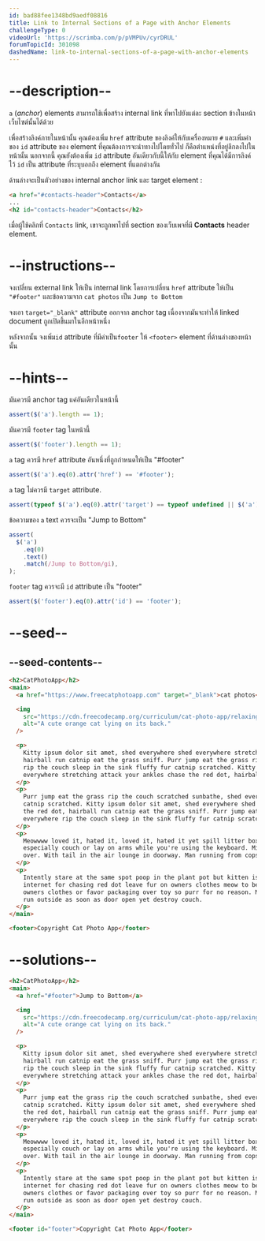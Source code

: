 ```yaml
---
id: bad88fee1348bd9aedf08816
title: Link to Internal Sections of a Page with Anchor Elements
challengeType: 0
videoUrl: 'https://scrimba.com/p/pVMPUv/cyrDRUL'
forumTopicId: 301098
dashedName: link-to-internal-sections-of-a-page-with-anchor-elements
---
```


# --description--

`a` (_anchor_) elements สามารถใช้เพื่อสร้าง internal link ที่พาไปยังแต่ละ section ข้างในหน้าเว็บไซต์นั้นได้ด้วย

เพื่อสร้างลิงค์ภายในหน้านั้น คุณต้องเพิ่ม `href` attribute ของลิงค์ให้กับเครื่องหมาย `#` และเพิ่มค่าของ `id` attribute ของ element ที่คุณต้องการจะนำทางไปโดยทั่วไป ก็คือตำแหน่งที่อยู่ลึกลงไปในหน้านั้น
นอกจากนี้ คุณยังต้องเพิ่ม `id` attribute อันเดียวกับนี้ให้กับ element ที่คุณได้มีการลิงค์ไว้
`id` เป็น attribute ที่ระบุบอกถึง element ที่แตกต่างกัน

ด้านล่างจะเป็นตัวอย่างของ internal anchor link และ target element :

```html
<a href="#contacts-header">Contacts</a>
...
<h2 id="contacts-header">Contacts</h2>
```

เมื่อผู้ใช้คลิกที่ `Contacts` link, เขาจะถูกพาไปที่ section ของเว็บเพจที่มี **Contacts** header element.

# --instructions--

จงเปลี่ยน external link ให้เป็น internal link โดยการเปลี่ยน `href` attribute ให้เป็น `"#footer"` และข้อความจาก `cat photos` เป็น `Jump to Bottom`

จงเอา `target="_blank"` attribute ออกจาก anchor tag เนื่องจากมันจะทำให้ linked document ถูกเปิดขึ้นมาในอีกหน้าหนึ่ง

หลังจากนั้น จงเพิ่ม`id` attribute ที่มีค่าเป็น`footer` ให้ `<footer>` element ที่ด้านล่างของหน้านั้น

# --hints--

มันควรมี anchor tag แค่อันเดียวในหน้านี้

```js
assert($('a').length == 1);
```

มันควรมี `footer` tag ในหน้านี้

```js
assert($('footer').length == 1);
```

`a` tag ควรมี `href` attribute อันหนึ่งที่ถูกกำหนดให้เป็น "#footer"

```js
assert($('a').eq(0).attr('href') == '#footer');
```

`a` tag ไม่ควรมี `target` attribute.

```js
assert(typeof $('a').eq(0).attr('target') == typeof undefined || $('a').eq(0).attr('target') == true);
```

ข้อความของ `a` text ควรจะเป็น "Jump to Bottom"

```js
assert(
  $('a')
    .eq(0)
    .text()
    .match(/Jump to Bottom/gi),
);
```

`footer` tag ควรจะมี `id` attribute เป็น "footer"

```js
assert($('footer').eq(0).attr('id') == 'footer');
```

# --seed--

## --seed-contents--

```html
<h2>CatPhotoApp</h2>
<main>
  <a href="https://www.freecatphotoapp.com" target="_blank">cat photos</a>

  <img
    src="https://cdn.freecodecamp.org/curriculum/cat-photo-app/relaxing-cat.jpg"
    alt="A cute orange cat lying on its back."
  />

  <p>
    Kitty ipsum dolor sit amet, shed everywhere shed everywhere stretching attack your ankles chase the red dot,
    hairball run catnip eat the grass sniff. Purr jump eat the grass rip the couch scratched sunbathe, shed everywhere
    rip the couch sleep in the sink fluffy fur catnip scratched. Kitty ipsum dolor sit amet, shed everywhere shed
    everywhere stretching attack your ankles chase the red dot, hairball run catnip eat the grass sniff.
  </p>
  <p>
    Purr jump eat the grass rip the couch scratched sunbathe, shed everywhere rip the couch sleep in the sink fluffy fur
    catnip scratched. Kitty ipsum dolor sit amet, shed everywhere shed everywhere stretching attack your ankles chase
    the red dot, hairball run catnip eat the grass sniff. Purr jump eat the grass rip the couch scratched sunbathe, shed
    everywhere rip the couch sleep in the sink fluffy fur catnip scratched.
  </p>
  <p>
    Meowwww loved it, hated it, loved it, hated it yet spill litter box, scratch at owner, destroy all furniture,
    especially couch or lay on arms while you're using the keyboard. Missing until dinner time toy mouse squeak roll
    over. With tail in the air lounge in doorway. Man running from cops stops to pet cats, goes to jail.
  </p>
  <p>
    Intently stare at the same spot poop in the plant pot but kitten is playing with dead mouse. Get video posted to
    internet for chasing red dot leave fur on owners clothes meow to be let out and mesmerizing birds leave fur on
    owners clothes or favor packaging over toy so purr for no reason. Meow to be let out play time intently sniff hand
    run outside as soon as door open yet destroy couch.
  </p>
</main>

<footer>Copyright Cat Photo App</footer>
```

# --solutions--

```html
<h2>CatPhotoApp</h2>
<main>
  <a href="#footer">Jump to Bottom</a>

  <img
    src="https://cdn.freecodecamp.org/curriculum/cat-photo-app/relaxing-cat.jpg"
    alt="A cute orange cat lying on its back."
  />

  <p>
    Kitty ipsum dolor sit amet, shed everywhere shed everywhere stretching attack your ankles chase the red dot,
    hairball run catnip eat the grass sniff. Purr jump eat the grass rip the couch scratched sunbathe, shed everywhere
    rip the couch sleep in the sink fluffy fur catnip scratched. Kitty ipsum dolor sit amet, shed everywhere shed
    everywhere stretching attack your ankles chase the red dot, hairball run catnip eat the grass sniff.
  </p>
  <p>
    Purr jump eat the grass rip the couch scratched sunbathe, shed everywhere rip the couch sleep in the sink fluffy fur
    catnip scratched. Kitty ipsum dolor sit amet, shed everywhere shed everywhere stretching attack your ankles chase
    the red dot, hairball run catnip eat the grass sniff. Purr jump eat the grass rip the couch scratched sunbathe, shed
    everywhere rip the couch sleep in the sink fluffy fur catnip scratched.
  </p>
  <p>
    Meowwww loved it, hated it, loved it, hated it yet spill litter box, scratch at owner, destroy all furniture,
    especially couch or lay on arms while you're using the keyboard. Missing until dinner time toy mouse squeak roll
    over. With tail in the air lounge in doorway. Man running from cops stops to pet cats, goes to jail.
  </p>
  <p>
    Intently stare at the same spot poop in the plant pot but kitten is playing with dead mouse. Get video posted to
    internet for chasing red dot leave fur on owners clothes meow to be let out and mesmerizing birds leave fur on
    owners clothes or favor packaging over toy so purr for no reason. Meow to be let out play time intently sniff hand
    run outside as soon as door open yet destroy couch.
  </p>
</main>

<footer id="footer">Copyright Cat Photo App</footer>
```
